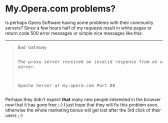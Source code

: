 # My.Opera.com problems?

Is perhaps Opera Software having some problems with their community servers? Since a few hours half of my requests result in white pages or return code 500 error messages or simple nice messages like this:

-------------------------------



<blockquote><pre>Bad Gateway



The proxy server received an invalid response from an upstream server.



Apache Server at my.opera.com Port 80</pre></blockquote>



Perhaps they didn't expect <strong>that</strong> many new people interested in the browser now that it has gone free ;-) I just hope that they will fix this problem soon, otherwise the whole marketing bonus will get lost after the 3rd click of their users ;-)
